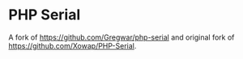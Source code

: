 PHP Serial
==========

A fork of https://github.com/Gregwar/php-serial and original fork of https://github.com/Xowap/PHP-Serial.
